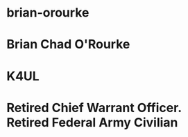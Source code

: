 # brian-orourke
# Brian Chad O'Rourke
# K4UL
# Retired Chief Warrant Officer. Retired Federal Army Civilian